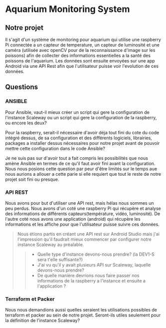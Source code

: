 # Aquarium Monitoring System

## Notre projet
Il s'agit d'un système de monitoring pour aquarium qui utilise une
raspberry Pi connectée a un capteur de temperature, un capteur de
luminosité et une caméra (utilisée avec openCV pour de la
reconnaissance d'image sur les poissons) afin de collecter des
informations essentielles a la santé des poissons de l'aquarium. Les
données sont ensuite envoyées sur une app Android via une API Rest
afin que l'utilisateur puisse voir l'evolution de ces données.

## Questions


### ANSIBLE

Pour Ansible, vaut-il mieux créer un script qui gere la configuration
de l'instance Scaleway ou un script qui gere la configuration de la
raspberry, ou encore les deux?

Pour la raspberry, serait-il nécessaire d'avoir déja tout fini du cote
du code intégré dessus, de sa configuration et des différents
logiciels, librairies, packages a installer dessus nécessaires pour
notre projet avant de pouvoir mettre cette configuration dans le code
Ansible?

Je ne suis pas sur d'avoir tout a fait compris les possibilités que
nous amène Ansible en termes de ce qu'il faut avoir fini avant la
configuration. Nous nous posions cette question par peur d'être
limités sur le temps aue nous aurions a allouer a cette parie si elle
requiert que tout le reste de notre projet soit fini ou presque.


### API REST
Nous avons pour but d'utiliser une API rest, mais hélas nous sommes un
peu perdus. Nous avons d'un coté une raspberry Pi qui récupère et
analyse des informations de différents capteurs(température, vidéo,
luminosité).
De l'autre coté nous avons une application (android) qui récupère les
informations et les affiche pour que l'utilisateur puisse suivre ces
données.

>Nous étions partis en créant une API rest sur Android Studio mais
>j'ai l'impression qu'il faudrait mieux commencer par configurer notre
>instance Scaleway au préalable.
>
>> - Quelle type d'instance devons-nous prendre? (la DEV1-S sera t'elle suffisante?)
>> - J'ai vu qu'il y avait plusieurs API sur Scaleway, laquelle devons-nous
>>   prendre?
>> - De quelle manière devrions nous faire passer nos informations de la
>>   raspberry a l'instance et ensuite a l'application ?

### Terraform et Packer

Nous nous demandions aussi quelles seraient les utilisations
possibles de terraform et packer au sein de notre projet. Seront-ils
utiles seulement pour la définition de l'instance Scaleway?